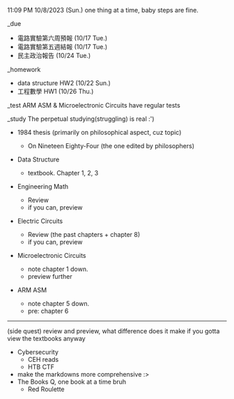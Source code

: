 11:09 PM 10/8/2023 (Sun.)
one thing at a time, baby steps are fine.

_due
- 電路實驗第六周預報 (10/17 Tue.)
- 電路實驗第五週結報 (10/17 Tue.)
- 民主政治報告 (10/24 Tue.)

_homework
- data structure HW2 (10/22 Sun.)
- 工程數學 HW1 (10/26 Thu.)

_test
ARM ASM & Microelectronic Circuits have regular tests

_study
The perpetual studying(struggling) is real :')
- 1984 thesis (primarily on philosophical aspect, cuz topic)
  - On Nineteen Eighty-Four (the one edited by philosophers)

- Data Structure
  - textbook. Chapter 1, 2, 3
- Engineering Math
  - Review
  - if you can, preview
- Electric Circuits
  - Review (the past chapters + chapter 8)
  - if you can, preview
- Microelectronic Circuits
  - note chapter 1 down.
  - preview further
- ARM ASM
  - note chapter 5 down.
  - pre: chapter 6

____
(side quest)
review and preview, what difference does it make if you gotta view the textbooks anyway
- Cybersecurity
  - CEH reads
  - HTB CTF
- make the markdowns more comprehensive :>
- The Books Q, one book at a time bruh
  - Red Roulette